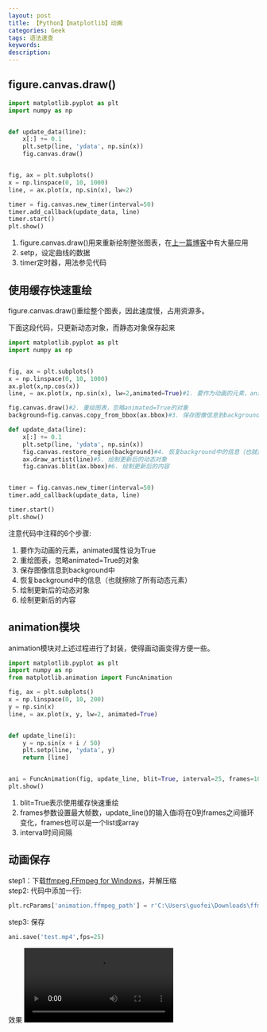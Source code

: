 ```yaml
---
layout: post
title: 【Python】【matplotlib】动画
categories: Geek
tags: 语法速查
keywords:
description:
---
```


## figure.canvas.draw()

```py
import matplotlib.pyplot as plt
import numpy as np


def update_data(line):
    x[:] += 0.1
    plt.setp(line, 'ydata', np.sin(x))
    fig.canvas.draw()


fig, ax = plt.subplots()
x = np.linspace(0, 10, 1000)
line, = ax.plot(x, np.sin(x), lw=2)

timer = fig.canvas.new_timer(interval=50)
timer.add_callback(update_data, line)
timer.start()
plt.show()
```

1. figure.canvas.draw()用来重新绘制整张图表，在[上一篇博客](http://www.guofei.site/2017/09/26/matplotlib3.html)中有大量应用
2. setp，设定曲线的数据
3. timer定时器，用法参见代码


## 使用缓存快速重绘

figure.canvas.draw()重绘整个图表，因此速度慢，占用资源多。  

下面这段代码，只更新动态对象，而静态对象保存起来
```py
import matplotlib.pyplot as plt
import numpy as np


fig, ax = plt.subplots()
x = np.linspace(0, 10, 1000)
ax.plot(x,np.cos(x))
line, = ax.plot(x, np.sin(x), lw=2,animated=True)#1. 要作为动画的元素，animated属性设为True

fig.canvas.draw()#2. 重绘图表，忽略animated=True的对象
background=fig.canvas.copy_from_bbox(ax.bbox)#3. 保存图像信息到background中

def update_data(line):
    x[:] += 0.1
    plt.setp(line, 'ydata', np.sin(x))
    fig.canvas.restore_region(background)#4. 恢复background中的信息（也就擦除了所有动态元素）
    ax.draw_artist(line)#5. 绘制更新后的动态对象
    fig.canvas.blit(ax.bbox)#6. 绘制更新后的内容


timer = fig.canvas.new_timer(interval=50)
timer.add_callback(update_data, line)

timer.start()
plt.show()
```

注意代码中注释的6个步骤:  
1. 要作为动画的元素，animated属性设为True
2. 重绘图表，忽略animated=True的对象
3. 保存图像信息到background中
4. 恢复background中的信息（也就擦除了所有动态元素）
5. 绘制更新后的动态对象
6. 绘制更新后的内容

## animation模块

animation模块对上述过程进行了封装，使得画动画变得方便一些。  

```py
import matplotlib.pyplot as plt
import numpy as np
from matplotlib.animation import FuncAnimation

fig, ax = plt.subplots()
x = np.linspace(0, 10, 200)
y = np.sin(x)
line, = ax.plot(x, y, lw=2, animated=True)


def update_line(i):
    y = np.sin(x + i / 50)
    plt.setp(line, 'ydata', y)
    return [line]


ani = FuncAnimation(fig, update_line, blit=True, interval=25, frames=1000)
plt.show()
```
1. blit=True表示使用缓存快速重绘
2. frames参数设置最大帧数，update_line()的输入值i将在0到frames之间循环变化，frames也可以是一个list或array
3. interval时间间隔

## 动画保存

step1：下载[ffmpeg](https://ffmpeg.org/),[FFmpeg for Windows](https://ffmpeg.zeranoe.com/builds/)，并解压缩  
step2: 代码中添加一行:  
```py
plt.rcParams['animation.ffmpeg_path'] = r'C:\Users\guofei\Downloads\ffmpeg\bin\ffmpeg'
```  
step3: 保存  
```py
ani.save('test.mp4',fps=25)
```
效果
<video src="http://www.guofei.site/public/postimg2/matplotlib4_1.mp4" controls="controls">
</video>
